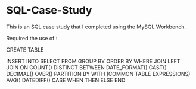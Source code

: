 # SQL-Case-Study
This is an SQL case study that I completed using the MySQL Workbench.

Required the use of :

CREATE TABLE

INSERT INTO
SELECT
FROM
GROUP BY
ORDER BY
WHERE
JOIN
LEFT JOIN
ON
COUNT()
DISTINCT
BETWEEN
DATE_FORMAT()
CAST()
DECIMAL()
OVER()
PARTITION BY
WITH (COMMON TABLE EXPRESSIONS)
AVG()
DATEDIFF()
CASE
WHEN
THEN
ELSE
END

